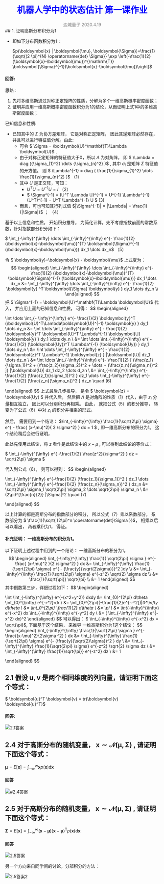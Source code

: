 <h1><center><font color="blue" >机器人学中的状态估计 第一课作业</font></center></h1>
<center><font color="gray" align="right">边城量子  2020.4.19</font></center>
## 1. 证明高斯分布积分为1

-   即如下分布函数积分为1：
    
    $p(\boldsymbol{x} | \boldsymbol{\mu}, \boldsymbol{\Sigma})=\frac{1}{\sqrt{(2 \pi)^{N} \operatorname{det} \Sigma}} \exp \left(-\frac{1}{2}(\boldsymbol{x}-\boldsymbol{\mu})^{\mathrm{T}} \boldsymbol{\Sigma}^{-1}(\boldsymbol{x}-\boldsymbol{\mu})\right)$
    
    

#### 回答:
思路：

1. 先将多维高斯通过对称正定矩阵的性质，分解为多个一维高斯概率密度函数；
2. 证明并应用一维高斯概率密度函数积分为1的结论，从而证明上式1中的多维高斯密度函数；



已知信息和性质:  

- 已知其中的 $\Sigma$ 为协方差矩阵， 它是对称正定矩阵， 因此其逆矩阵必然存在，并且可以进行特征值分解。由此:
  - 可令 $ \Sigma = \boldsymbol{U}^\mathbf{T}\Lambda \boldsymbol{U}$ ,  
  -  由于对称正定矩阵的特征值大于0，所以 $\Lambda$ 为对角阵， 即  $ \Lambda = diag ({\sigma_{1}^2} \dots {\sigma_{n}^2} )$     ,   其中 $\sigma_i$ 是矩阵 $\Sigma$ 特征值的开方值。 则   $ \Lambda^{-1} = diag ( \frac{1}{\sigma_{1}^2} \dots \frac{1}{\sigma_{n}^2} )$                        （1）                  
  - 其中 $U$ 是正交阵，可知：  
    - $U^TU=U^{-1}U=I$                                                           （2）
    - $ \Sigma^{-1} = (U^T \Lambda U)^{-1} = U^{-1} \Lambda^{-1} (U^T)^{-1} = U^T \Lambda^{-1} U $      (3)
  - 而且，可也可知其行列式值 $|\Sigma^{-1}| = |\Lambda| = \frac{1}{|\Sigma|}$ ；                 （4）
  
    

基于以上信息和性质， 开始积分推导， 为简化计算，先不考虑指数前面的常数系数，针对指数部分积分如下： 

$ \int_{-\infty}^{\infty} \dots \int_{-\infty}^{\infty} e^{- \frac{1}{2} (\boldsymbol{x}-\boldsymbol{\mu)}^{T} \boldsymbol{\Sigma}^{-1} (\boldsymbol{x}-\boldsymbol{\mu})} dx_1 \dots dx_n$    （5）

令 $ \boldsymbol{y}=\boldsymbol{x} - \boldsymbol{\mu}$ 上式变为：
$$
\begin{aligned}
\int_{-\infty}^{\infty} \dots \int_{-\infty}^{\infty} e^{- \frac{1}{2} (\boldsymbol{x}-\boldsymbol{\mu)}^{T} \boldsymbol{\Sigma}^{-1} (\boldsymbol{x}-\boldsymbol{\mu})} dx_1 \dots dx_n  &= \int_{-\infty}^{\infty} \dots \int_{-\infty}^{\infty} e^{- \frac{1}{2} \boldsymbol{y} ^T \boldsymbol{\Sigma} \boldsymbol{y} } dy_1 \dots dy_n \\
\end{aligned}
$$
把  $ \Sigma^{-1} = \boldsymbol{U}^\mathbf{T}\Lambda \boldsymbol{U}$  代入， 并应用上面的已知信息和性质， 可得：
$$
\begin{aligned}

\int \dots \int_{- \infty}^{\infty} e^{- \frac{1}{2} \boldsymbol{y}^T (\boldsymbol{U}^T\Lambda\boldsymbol{U})^{-1} \boldsymbol{y} } dy_1 \dots dy_n &= \int \dots \int_{-\infty}^{\infty} e^{ - \frac{1}{2} \boldsymbol{y}^T \boldsymbol{U}^T \Lambda^{-1} \boldsymbol{U} \boldsymbol{y} } dy_1 \dots dy_n \\
&=  \int \dots \int_{-\infty}^{\infty} e^{ - \frac{1}{2} (\boldsymbol{Uy})^T \Lambda^{-1} (\boldsymbol{Uy})  } dy_1 \dots dy_n \\
&=  \int \dots \int_{-\infty}^{\infty} e^{ - \frac{1}{2} \boldsymbol{z}^T \Lambda^{-1} \boldsymbol{z}  } |\boldsymbol{U}| dz_1 \dots dz_n  \\
&=  \int \dots \int_{-\infty}^{\infty} e^{- \frac{1}{2} [ (\frac{z_1}{\sigma_1})^2 + (\frac{z_2}{\sigma_2})^2 + \dots + (\frac{z_n}{\sigma_n})^2  ]}  |\boldsymbol{U}| dz_1 dz_2 \dots d_zn  \\
&=  \int_{-\infty}^{\infty} e^{-\frac{1}{2} (\frac{z_1}{\sigma_1})^2 } dz_1 \dots  \int_{-\infty}^{\infty} e^{-\frac{1}{2} (\frac{z_n}{\sigma_n})^2 } dz_n     \quad (6)

\end{aligned}
$$
上式最后几步推导， 是令  $ \boldsymbol{z} = \boldsymbol{Uy} $  并代入后， 然后把 $\Lambda$ 是对角阵的性质（1）代入，由于 $z_i$ 分量相互独立， 因此可以分别积分再相乘。 由此， 就把公式（5）的积分推导， 转变为了公式（6）中对 $z_i$ 的积分并相乘的形式。

然后， 需要用到一个结论： $\int_{-\infty}^{\infty} \frac{1}{\sqrt{2\pi} \sigma} e^{ - \frac{ (x-\mu)^2}{ 2 \sigma^2} } dx = 1 $  , 即一维高斯分布的积分为1。 这个结论稍后会进行证明，

此处先使用此结论，将 $z$  看作是此结论中的  $x-\mu$  , 可以得到此结论的等价式：

$ \int_{-\infty}^{\infty}  e^{ -\frac{1}{2} \frac{z^2}{\sigma^2} } dz = \sqrt{2\pi} \sigma $ 

 代入到公式（6）， 则可以得到：
$$
\begin{aligned}

 \int_{-\infty}^{\infty} e^{-\frac{1}{2} (\frac{z_1}{\sigma_1})^2 } dz_1 \dots  \int_{-\infty}^{\infty} e^{-\frac{1}{2} (\frac{z_n}{\sigma_n})^2 } dz_n 
 &=  \sqrt{2\pi} \sigma_1 \sqrt{2\pi} \sigma_2 \dots \sqrt{2\pi} \sigma_n \\
 &=  (2\pi)^{\frac{n}{2}} |\Sigma|^2   \quad  (7)
 
\end{aligned}
$$

以上计算的都是高斯分布的指数部分的积分， 所以公式（7）乘以系数部分， 系数部分为 $ \frac{1}{\sqrt{ (2\pi)^n \operatorname{det}\Sigma }}$， 相乘以后可以看出， 两者乘积为1， 得证。



 #### 补充证明：   一维高斯分布的积分为1。

以下证明上述过程中用到的一个结论： 一维高斯分布的积分为1。
$$
\begin{aligned}
\int_{-\infty}^{\infty} \frac{1}{ \sqrt{2\pi} \sigma } e^{- \frac{ (x-\mu)^2 }{2 \sigma^2} } dx 
&= \int_{-\infty}^{\infty} \frac{1}{\sqrt{2\pi} \sigma} e^{ - (\frac{y}{\sqrt{2\sigma}})^2  }dy \\
&= \int_{-\infty}^{\infty} \frac{1}{\sqrt{2\pi} \sigma} e^{-z^2} \sqrt{2} \sigma dz \\
&= \frac{1}{\sqrt{\pi}} \sqrt{\pi} \\
&= 1
\end{aligned}
$$
其中倒数第三步，详细过程如下：
$$
\begin{aligned}

\int \int_{-\infty}^{\infty} e^{-(x^2+y^2)} dxdy 
&= \int_{0}^{2\pi} d\theta \int_{0}^{\infty} e^{-r^2}rdr \\
&= \int_{0}^{2\pi}(-\frac{1}{2}e^{-r^2})|_0^\infty d\theta \\
&= \int_0^{2\pi} \frac{1}{2} d\theta \\
&= \pi \\
&= \int_{-\infty}^{\infty} e^{-x^2} dx \int_{-\infty}^{\infty} e^{-y^2} dy  \\
&= ( \int_{-\infty}^{\infty} e^{-x^2} dx)^2
\end{aligned}
$$
可以得出： $ \int_{-\infty}^{\infty} e^{-x^2} dx = \sqrt{\pi}$, 下面基于这个结果， 来推导 一维高斯积分为1这个结论：
$$
\begin{aligned}
\int_{-\infty}^{\infty} \frac{1}{\sqrt{2\pi} \sigma } e^{- \frac{(x-\mu)^2}{2\sigma ^2} } dx 
&=  \int_{-\infty}^{\infty} \frac{1}{\sqrt{2\pi} \sigma} e^{- (\frac{y}{\sqrt{2}\sigma})^2 } dy \\
&=  \int_{-\infty}^{\infty} \frac{1}{\sqrt{2\pi} \sigma} e^{-z^2} \sqrt{2} \sigma dz \\
&=  \int_{-\infty}^{\infty} \frac{1}{\sqrt{\pi}} e^{-z^2} dz \\
&=  1

\end{aligned}
$$





## 2.1 假设 $\boldsymbol{u},\boldsymbol{v}$ 是两个相同维度的列向量，请证明下面这个等式：

$ \boldsymbol{u}^T \boldsymbol{v} = tr(\boldsymbol{v} \boldsymbol{u}^T)$



#### 回答:

![2.1答案](D:\Study\state_estimation\1\2.1答案.png)





## 2.4 对于高斯分布的随机变量， $\boldsymbol{x} \sim \mathcal{N}(\boldsymbol{\mu}, \mathbf{\Sigma})$ , 请证明下面这个等式：

$\boldsymbol{\mu}=E[\boldsymbol{x}]=\int_{-\infty}^{\infty} \boldsymbol{x} p(\boldsymbol{x}) \mathrm{d} \boldsymbol{x}$

#### 回答

![#2.4答案](D:\Study\state_estimation\1\2.4答案.png)

## 2.5 对于高斯分布的随机变量， $\boldsymbol{x} \sim \mathcal{N}(\boldsymbol{\mu}, \mathbf{\Sigma})$ , 请证明下面这个等式：

$\boldsymbol{\Sigma}=E[\boldsymbol{x}]=\int_{-\infty}^{\infty}(\boldsymbol{x}-\boldsymbol{\mu})(\boldsymbol{x}-\boldsymbol{\mu})^{\mathrm{T}} p(\boldsymbol{x}) \mathrm{d} \boldsymbol{x}$

#### 回答

![2.5答案](D:\Study\state_estimation\1\2.5答案.png)

 

 另一个方向来自同学间的讨论，分部积分的方法：

![2.5答案2](D:\Study\state_estimation\1\2.5答案2.png)




